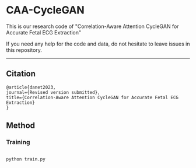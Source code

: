 # CAA-CycleGAN
  This is our research code of "Correlation-Aware Attention CycleGAN for Accurate Fetal ECG Extraction"
  
  If you need any help for the code and data, do not hesitate to leave issues in this repository.
****
## Citation
 
```
@article{danet2023,
journal={Revised version submitted},
title={Correlation-Aware Attention CycleGAN for Accurate Fetal ECG Extraction}
}

```
## Method
### Training
```

python train.py

```

